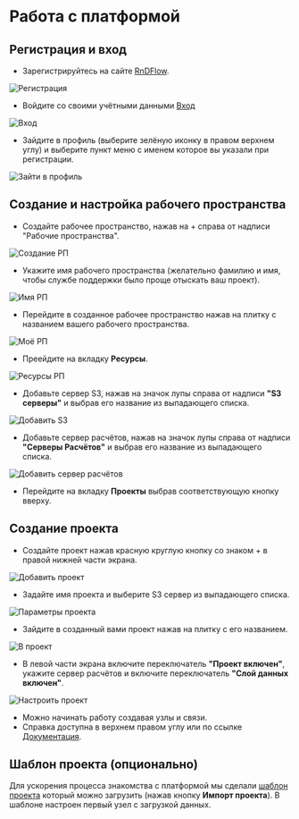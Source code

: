 # Работа с платформой

## Регистрация и вход

- Зарегистрируйтесь на сайте [RnDFlow](https://rndflow.nowecom.ru/signup).

![Регистрация](./pic/img_reg.png "Страница регистрации")

- Войдите со своими учётными данными [Вход](https://rndflow.nowecom.ru/signin)

![Вход](./pic/img_reg.png "Вход")

- Зайдите в профиль (выберите зелёную иконку в правом верхнем углу) и выберите пункт меню с именем которое вы указали при регистрации.

![Зайти в профиль](./pic/img_main_.png "Зайти в профиль")

## Создание и настройка рабочего пространства

- Создайте рабочее пространство, нажав на + справа от надписи "Рабочие пространства".

![Создание РП](./pic/img_add_rp.png "+ РП")

- Укажите имя рабочего пространства (желательно фамилию и имя, чтобы службе поддержки было проще отыскать ваш проект).

![Имя РП](./pic/img_rp_name.png "Имя РП")

- Перейдите в созданное рабочее пространство нажав на плитку с названием вашего рабочего пространства.

![Моё РП](./pic/img_my_rp.png "Моё РП")

- Преейдите на вкладку **Ресурсы**.

![Ресурсы РП](./pic/img_res.png "Ресурсы РП")

- Добавьте сервер S3, нажав на значок лупы справа от надписи **"S3 серверы"** и выбрав его название из выпадающего списка.

![Добавить S3](./pic/img_add_s3.png "Добавить S3")

- Добавьте сервер расчётов, нажав на значок лупы справа от надписи **"Серверы Расчётов"** и выбрав его название из выпадающего списка.

![Добавить сервер расчётов](./pic/img_add_exec.png "Добавить Сервер расчётов")

- Перейдите на вкладку **Проекты** выбрав соответствующую кнопку вверху.

## Создание проекта

- Создайте проект нажав красную круглую кнопку со знаком + в правой нижней части экрана.

![Добавить проект](./pic/img_add_proj.png "Добавить проект")

- Задайте имя проекта и выберите S3 сервер из выпадающего списка.

![Параметры проекта](./pic/img_proj_name.png "Параметры проекта")

- Зайдите в созданный вами проект нажав на плитку с его названием.

![В проект](./pic/img_rp_w_proj.png "В проект")

- В левой части экрана включите переключатель **"Проект включен"**, укажите сервер расчётов и включите переключатель **"Слой данных включен"**.

![Настроить проект](./pic/img_proj_enable.png "Настроить проект")

- Можно начинать работу создавая узлы и связи.
- Справка доступна в верхнем правом углу или по ссылке [Документация](https://rndflow.nowecom.ru/docs/).

## Шаблон проекта (опционально)

Для ускорения процесса знакомства с платформой мы сделали [шаблон проекта](https://github.com/edelwi/hakaton_doc/raw/master/data/Data.tar) который можно загрузить (нажав кнопку **Импорт проекта**). В шаблоне настроен первый узел с загрузкой данных.
